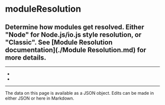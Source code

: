 <!-- Important! Do not modify comment blocks. They are necessary for the transformer to work properly -->

<!-- title -->
# moduleResolution

<!-- shortDescription -->
Determine how modules get resolved. Either "Node" for Node.js/io.js style resolution, or "Classic". See [Module Resolution documentation](./Module Resolution.md) for more details.
---

<!-- extendedDescription -->

---

<!-- references -->
- []()
- []()
---

<!-- footer -->
The data on this page is available as a JSON object. Edits can be made in either JSON or here in Markdown.
